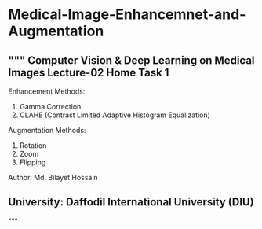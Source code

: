 # Medical-Image-Enhancemnet-and-Augmentation
""" 
Computer Vision & Deep Learning on Medical Images
Lecture-02 Home Task 1
---------------------------------------------------
Enhancement Methods:
  1. Gamma Correction
  2. CLAHE (Contrast Limited Adaptive Histogram Equalization)

Augmentation Methods:
  1. Rotation
  2. Zoom
  3. Flipping

Author: Md. Bilayet Hossain

University: Daffodil International University (DIU)
---------------------------------------------------
"""
